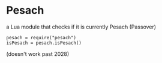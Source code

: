 # Pesach
a Lua module that checks if it is currently Pesach (Passover)

```
pesach = require("pesach")
isPesach = pesach.isPesach()
```
(doesn't work past 2028)
